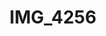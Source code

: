 ---
pid: '137'
layout: photos
title: IMG_4256
filename: IMG_4256.jpg
caption: 
previous_pid: '136'
next_pid: '138'
permalink: "/photos/137.html"
---